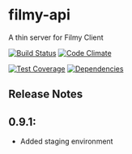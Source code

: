 # filmy-api

A thin server for Filmy Client

[![Build Status](https://travis-ci.org/gonzalovazquez/filmy-api.svg?branch=master)](https://travis-ci.org/gonzalovazquez/filmy-api) [![Code Climate](https://codeclimate.com/github/gonzalovazquez/filmy-api/badges/gpa.svg)](https://codeclimate.com/github/gonzalovazquez/filmy-api)

[![Test Coverage](https://codeclimate.com/github/gonzalovazquez/filmy-api/badges/coverage.svg)](https://codeclimate.com/github/gonzalovazquez/filmy-api/coverage) [![Dependencies](https://david-dm.org/gonzalovazquez/filmy-api.svg)]()


## Release Notes

0.9.1:
---
- Added staging environment
